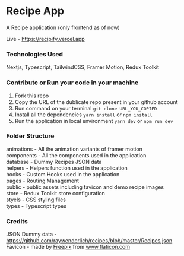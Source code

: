 # Recipe App

A Recipe application (only frontend as of now)

Live - https://recipify.vercel.app

### Technologies Used

Nextjs, Typescript, TailwindCSS, Framer Motion, Redux Toolkit

### Contribute or Run your code in your machine

1. Fork this repo
2. Copy the URL of the dublicate repo present in your github account
3. Run command on your terminal `git clone URL_YOU_COPIED`
4. Install all the dependencies `yarn install` or `npm install`
5. Run the application in local environment `yarn dev` or `npm run dev`

### Folder Structure

animations - All the animation variants of framer motion  
components - All the components used in the application  
database - Dummy Recipes JSON data  
helpers - Helpers function used in the application  
hooks - Custom Hooks used in the application  
pages - Routing Management  
public - public assets including favicon and demo recipe images  
store - Redux Toolkit store configuration  
styels - CSS styling files  
types - Typescript types

### Credits

JSON Dummy data - https://github.com/raywenderlich/recipes/blob/master/Recipes.json  
Favicon - <span>made by <a href="https://www.freepik.com" title="Freepik">Freepik</a> from <a href="https://www.flaticon.com/" title="Flaticon">www.flaticon.com</a></span>
